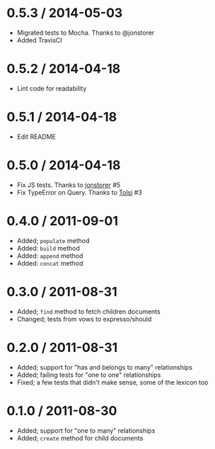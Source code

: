 0.5.3 / 2014-05-03
==================

* Migrated tests to Mocha. Thanks to @jonstorer
* Added TravisCI

0.5.2 / 2014-04-18
==================

* Lint code for readability

0.5.1 / 2014-04-18
==================

* Edit README

0.5.0 / 2014-04-18
==================

* Fix JS tests. Thanks to [jonstorer](https://github.com/jonstorer) #5
* Fix TypeError on Query. Thanks to [Tolsi](https://github.com/Tolsi) #3

0.4.0 / 2011-09-01
==================

* Added; `populate` method
* Added: `build` method
* Added: `append` method
* Added: `concat` method

0.3.0 / 2011-08-31
==================

* Added; `find` method to fetch children documents
* Changed; tests from vows to expresso/should

0.2.0 / 2011-08-31
==================

* Added; support for "has and belongs to many" relationships
* Added; failing tests for "one to one" relationships
* Fixed; a few tests that didn't make sense, some of the lexicon too

0.1.0 / 2011-08-30
==================

* Added; support for "one to many" relationships
* Added; `create` method for child documents

